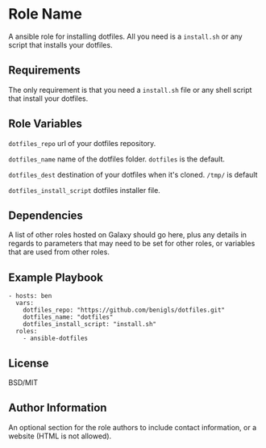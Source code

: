 Role Name
=========

A ansible role for installing dotfiles. All you need is a `install.sh` or any script that installs your dotfiles.

Requirements
------------

The only requirement is that you need a `install.sh` file or any shell script that install your dotfiles.

Role Variables
--------------

`dotfiles_repo` url of your dotfiles repository.

`dotfiles_name` name of the dotfiles folder. `dotfiles` is the default.

`dotfiles_dest` destination of your dotfiles when it's cloned. `/tmp/` is default

`dotfiles_install_script` dotfiles installer file.

Dependencies
------------

A list of other roles hosted on Galaxy should go here, plus any details in regards to parameters that may need to be set for other roles, or variables that are used from other roles.

Example Playbook
----------------

    - hosts: ben
      vars:
        dotfiles_repo: "https://github.com/benigls/dotfiles.git"
        dotfiles_name: "dotfiles"
        dotfiles_install_script: "install.sh"
      roles:
        - ansible-dotfiles

License
-------

BSD/MIT

Author Information
------------------

An optional section for the role authors to include contact information, or a website (HTML is not allowed).
